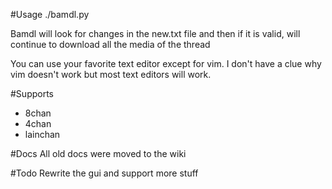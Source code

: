 #Usage
./bamdl.py

Bamdl will look for changes in the new.txt file and then if it is valid, will continue to download all the media of the thread

You can use your favorite text editor except for vim. I don't have a clue why vim doesn't work but most text editors will work.

#Supports
+ 8chan
+ 4chan
+ lainchan


#Docs
All old docs were moved to the wiki

#Todo
Rewrite the gui and support more stuff
